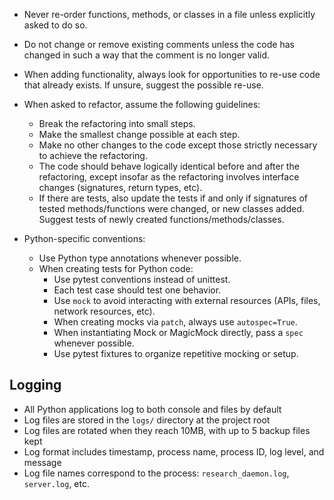 - Never re-order functions, methods, or classes in a file
  unless explicitly asked to do so.

- Do not change or remove existing comments unless the code
  has changed in such a way that the comment is no longer valid.

- When adding functionality, always look for opportunities to re-use
  code that already exists. If unsure, suggest the possible re-use.

- When asked to refactor, assume the following guidelines:
  - Break the refactoring into small steps.
  - Make the smallest change possible at each step.
  - Make no other changes to the code except those strictly
    necessary to achieve the refactoring.
  - The code should behave logically identical before and
    after the refactoring, except insofar as the refactoring
    involves interface changes (signatures, return types, etc).
  - If there are tests, also update the tests if and only if
    signatures of tested methods/functions were changed, or
    new classes added. Suggest tests of newly created
    functions/methods/classes.

- Python-specific conventions:
  - Use Python type annotations whenever possible.
  - When creating tests for Python code:
    - Use pytest conventions instead of unittest.
    - Each test case should test one behavior.
    - Use `mock` to avoid interacting with external resources
      (APIs, files, network resources, etc).
    - When creating mocks via `patch`, always use `autospec=True`.
    - When instantiating Mock or MagicMock directly, pass a `spec` whenever possible.
    - Use pytest fixtures to organize repetitive mocking or setup.

## Logging

- All Python applications log to both console and files by default
- Log files are stored in the `logs/` directory at the project root
- Log files are rotated when they reach 10MB, with up to 5 backup files kept
- Log format includes timestamp, process name, process ID, log level, and message
- Log file names correspond to the process: `research_daemon.log`, `server.log`, etc.
